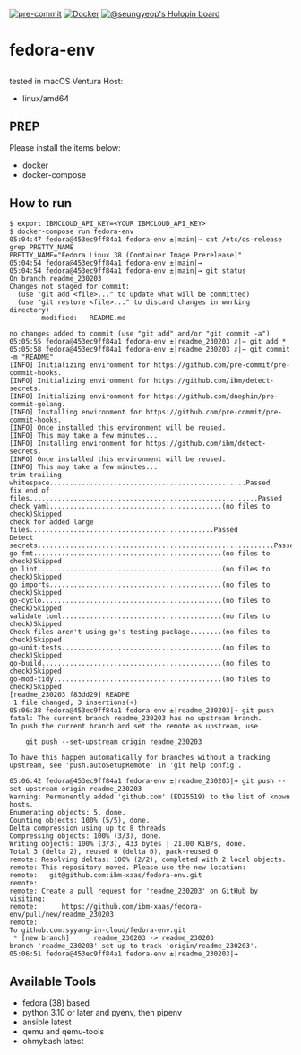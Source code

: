 [![pre-commit](https://github.com/ibm-xaas/fedora-env/actions/workflows/pre-commit.yaml/badge.svg?branch=main)](https://github.com/ibm-xaas/fedora-env/actions/workflows/pre-commit.yaml)
[![Docker](https://github.com/ibm-xaas/fedora-env/actions/workflows/docker-publish.yml/badge.svg)](https://github.com/ibm-xaas/fedora-env/actions/workflows/docker-publish.yml)
[![@seungyeop's Holopin board](https://holopin.me/seungyeop)](https://holopin.io/@seungyeop)

# fedora-env
##
tested in macOS Ventura
Host:
- linux/amd64


## PREP

Please install the items below:
* docker
* docker-compose

## How to run
```
$ export IBMCLOUD_API_KEY=<YOUR IBMCLOUD_API_KEY>
$ docker-compose run fedora-env
05:04:47 fedora@453ec9ff84a1 fedora-env ±|main|→ cat /etc/os-release | grep PRETTY_NAME
PRETTY_NAME="Fedora Linux 38 (Container Image Prerelease)"
05:04:54 fedora@453ec9ff84a1 fedora-env ±|main|→
05:04:54 fedora@453ec9ff84a1 fedora-env ±|main|→ git status
On branch readme_230203
Changes not staged for commit:
  (use "git add <file>..." to update what will be committed)
  (use "git restore <file>..." to discard changes in working directory)
        modified:   README.md

no changes added to commit (use "git add" and/or "git commit -a")
05:05:55 fedora@453ec9ff84a1 fedora-env ±|readme_230203 ✗|→ git add *
05:05:58 fedora@453ec9ff84a1 fedora-env ±|readme_230203 ✗|→ git commit -m "README"
[INFO] Initializing environment for https://github.com/pre-commit/pre-commit-hooks.
[INFO] Initializing environment for https://github.com/ibm/detect-secrets.
[INFO] Initializing environment for https://github.com/dnephin/pre-commit-golang.
[INFO] Installing environment for https://github.com/pre-commit/pre-commit-hooks.
[INFO] Once installed this environment will be reused.
[INFO] This may take a few minutes...
[INFO] Installing environment for https://github.com/ibm/detect-secrets.
[INFO] Once installed this environment will be reused.
[INFO] This may take a few minutes...
trim trailing whitespace.................................................Passed
fix end of files.........................................................Passed
check yaml...........................................(no files to check)Skipped
check for added large files..............................................Passed
Detect secrets...........................................................Passed
go fmt...............................................(no files to check)Skipped
go lint..............................................(no files to check)Skipped
go imports...........................................(no files to check)Skipped
go-cyclo.............................................(no files to check)Skipped
validate toml........................................(no files to check)Skipped
Check files aren't using go's testing package........(no files to check)Skipped
go-unit-tests........................................(no files to check)Skipped
go-build.............................................(no files to check)Skipped
go-mod-tidy..........................................(no files to check)Skipped
[readme_230203 f83dd29] README
 1 file changed, 3 insertions(+)
05:06:38 fedora@453ec9ff84a1 fedora-env ±|readme_230203|→ git push
fatal: The current branch readme_230203 has no upstream branch.
To push the current branch and set the remote as upstream, use

    git push --set-upstream origin readme_230203

To have this happen automatically for branches without a tracking
upstream, see 'push.autoSetupRemote' in 'git help config'.

05:06:42 fedora@453ec9ff84a1 fedora-env ±|readme_230203|→ git push --set-upstream origin readme_230203
Warning: Permanently added 'github.com' (ED25519) to the list of known hosts.
Enumerating objects: 5, done.
Counting objects: 100% (5/5), done.
Delta compression using up to 8 threads
Compressing objects: 100% (3/3), done.
Writing objects: 100% (3/3), 433 bytes | 21.00 KiB/s, done.
Total 3 (delta 2), reused 0 (delta 0), pack-reused 0
remote: Resolving deltas: 100% (2/2), completed with 2 local objects.
remote: This repository moved. Please use the new location:
remote:   git@github.com:ibm-xaas/fedora-env.git
remote:
remote: Create a pull request for 'readme_230203' on GitHub by visiting:
remote:      https://github.com/ibm-xaas/fedora-env/pull/new/readme_230203
remote:
To github.com:syyang-in-cloud/fedora-env.git
 * [new branch]      readme_230203 -> readme_230203
branch 'readme_230203' set up to track 'origin/readme_230203'.
05:06:51 fedora@453ec9ff84a1 fedora-env ±|readme_230203|→
```
## Available Tools
* fedora (38) based
* python 3.10 or later and pyenv, then pipenv
* ansible latest
* qemu and qemu-tools
* ohmybash latest

